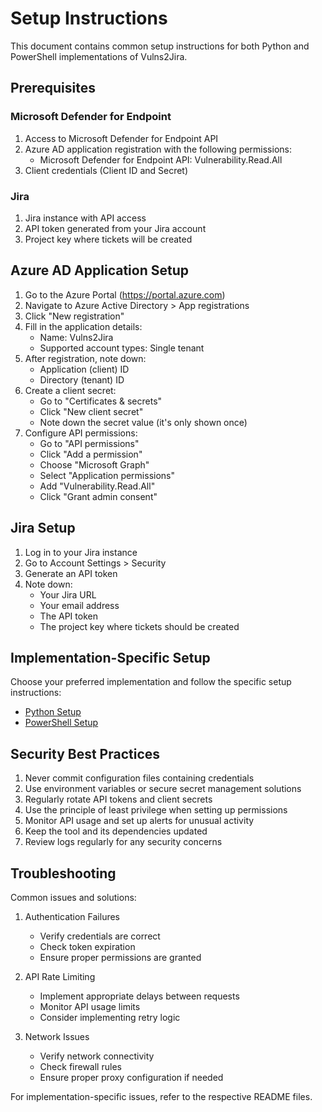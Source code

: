 # Setup Instructions

This document contains common setup instructions for both Python and PowerShell implementations of Vulns2Jira.

## Prerequisites

### Microsoft Defender for Endpoint
1. Access to Microsoft Defender for Endpoint API
2. Azure AD application registration with the following permissions:
   - Microsoft Defender for Endpoint API: Vulnerability.Read.All
3. Client credentials (Client ID and Secret)

### Jira
1. Jira instance with API access
2. API token generated from your Jira account
3. Project key where tickets will be created

## Azure AD Application Setup

1. Go to the Azure Portal (https://portal.azure.com)
2. Navigate to Azure Active Directory > App registrations
3. Click "New registration"
4. Fill in the application details:
   - Name: Vulns2Jira
   - Supported account types: Single tenant
5. After registration, note down:
   - Application (client) ID
   - Directory (tenant) ID
6. Create a client secret:
   - Go to "Certificates & secrets"
   - Click "New client secret"
   - Note down the secret value (it's only shown once)
7. Configure API permissions:
   - Go to "API permissions"
   - Click "Add a permission"
   - Choose "Microsoft Graph"
   - Select "Application permissions"
   - Add "Vulnerability.Read.All"
   - Click "Grant admin consent"

## Jira Setup

1. Log in to your Jira instance
2. Go to Account Settings > Security
3. Generate an API token
4. Note down:
   - Your Jira URL
   - Your email address
   - The API token
   - The project key where tickets should be created

## Implementation-Specific Setup

Choose your preferred implementation and follow the specific setup instructions:

- [Python Setup](python/README.md#setup)
- [PowerShell Setup](powershell/README.md#setup)

## Security Best Practices

1. Never commit configuration files containing credentials
2. Use environment variables or secure secret management solutions
3. Regularly rotate API tokens and client secrets
4. Use the principle of least privilege when setting up permissions
5. Monitor API usage and set up alerts for unusual activity
6. Keep the tool and its dependencies updated
7. Review logs regularly for any security concerns

## Troubleshooting

Common issues and solutions:

1. Authentication Failures
   - Verify credentials are correct
   - Check token expiration
   - Ensure proper permissions are granted

2. API Rate Limiting
   - Implement appropriate delays between requests
   - Monitor API usage limits
   - Consider implementing retry logic

3. Network Issues
   - Verify network connectivity
   - Check firewall rules
   - Ensure proper proxy configuration if needed

For implementation-specific issues, refer to the respective README files. 